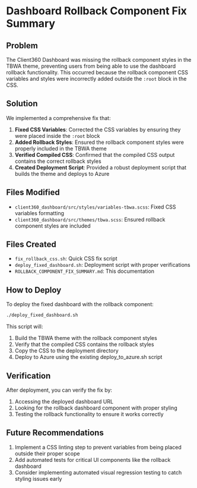 # Dashboard Rollback Component Fix Summary

## Problem
The Client360 Dashboard was missing the rollback component styles in the TBWA theme, preventing users from being able to use the dashboard rollback functionality. This occurred because the rollback component CSS variables and styles were incorrectly added outside the `:root` block in the CSS.

## Solution
We implemented a comprehensive fix that:

1. **Fixed CSS Variables**: Corrected the CSS variables by ensuring they were placed inside the `:root` block
2. **Added Rollback Styles**: Ensured the rollback component styles were properly included in the TBWA theme
3. **Verified Compiled CSS**: Confirmed that the compiled CSS output contains the correct rollback styles
4. **Created Deployment Script**: Provided a robust deployment script that builds the theme and deploys to Azure

## Files Modified
- `client360_dashboard/src/styles/variables-tbwa.scss`: Fixed CSS variables formatting
- `client360_dashboard/src/themes/tbwa.scss`: Ensured rollback component styles are included

## Files Created
- `fix_rollback_css.sh`: Quick CSS fix script
- `deploy_fixed_dashboard.sh`: Deployment script with proper verifications
- `ROLLBACK_COMPONENT_FIX_SUMMARY.md`: This documentation

## How to Deploy
To deploy the fixed dashboard with the rollback component:

```bash
./deploy_fixed_dashboard.sh
```

This script will:
1. Build the TBWA theme with the rollback component styles
2. Verify that the compiled CSS contains the rollback styles
3. Copy the CSS to the deployment directory
4. Deploy to Azure using the existing deploy_to_azure.sh script

## Verification
After deployment, you can verify the fix by:

1. Accessing the deployed dashboard URL
2. Looking for the rollback dashboard component with proper styling
3. Testing the rollback functionality to ensure it works correctly

## Future Recommendations
1. Implement a CSS linting step to prevent variables from being placed outside their proper scope
2. Add automated tests for critical UI components like the rollback dashboard
3. Consider implementing automated visual regression testing to catch styling issues early